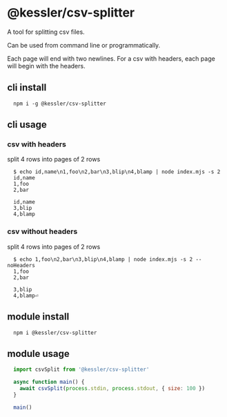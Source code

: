 # @kessler/csv-splitter

A tool for splitting csv files.

Can be used from command line or programmatically.

Each page will end with two newlines. For a csv with headers, each page will begin with the headers.

## cli install

```
  npm i -g @kessler/csv-splitter
```

## cli usage

### csv with headers

split 4 rows into pages of 2 rows
```
  $ echo id,name\n1,foo\n2,bar\n3,blip\n4,blamp | node index.mjs -s 2
  id,name
  1,foo
  2,bar

  id,name
  3,blip
  4,blamp
```
### csv without headers

split 4 rows into pages of 2 rows
```
  $ echo 1,foo\n2,bar\n3,blip\n4,blamp | node index.mjs -s 2 --noHeaders
  1,foo
  2,bar

  3,blip
  4,blamp⏎
```

## module install
```
  npm i @kessler/csv-splitter
```

## module usage

```js
  import csvSplit from '@kessler/csv-splitter'

  async function main() {
    await csvSplit(process.stdin, process.stdout, { size: 100 })
  }

  main()
```

